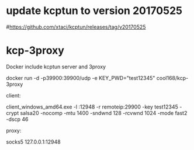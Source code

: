 # update kcptun to version 20170525
#https://github.com/xtaci/kcptun/releases/tag/v20170525
# kcp-3proxy
Docker include kcptun server and 3proxy


docker run -d -p39900:39900/udp -e KEY_PWD="test12345" cool168/kcp-3proxy


client:

client_windows_amd64.exe -l :12948 -r remoteip:29900 -key test12345 -crypt salsa20 -nocomp -mtu 1400 -sndwnd 128 -rcvwnd 1024 -mode fast2 -dscp 46

proxy:

socks5 127.0.0.1:12948

